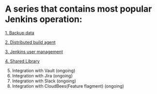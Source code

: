 # A series that contains most popular Jenkins operation:

[1. Backup data](./1_Backup/1_Backup.md)

[2. Distributed build agent](./2_Distributed_Build/index.md)

[3. Jenkins user management](./3_User_Management/index.md)

[4. Shared Library](./4_Shared_Libraries/index.md)

5. Integration with Vault (ongoing)
6. Integration with Jira (ongoing)
7. Integration with Slack (ongoing)
8. Integration with CloudBees(Feature flagment) (ongoing)
